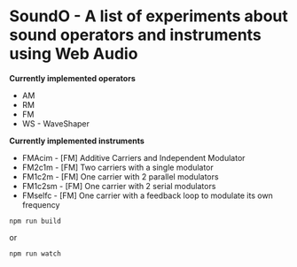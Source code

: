 # SoundO - A list of experiments about sound operators and instruments using Web Audio

**Currently implemented operators**
* AM 
* RM
* FM
* WS - WaveShaper

**Currently implemented instruments**
* FMAcim - [FM] Additive Carriers and Independent Modulator
* FM2c1m - [FM] Two carriers with a single modulator
* FM1c2m - [FM] One carrier with 2 parallel modulators
* FM1c2sm - [FM] One carrier with 2 serial modulators
* FMselfc - [FM] One carrier with a feedback loop to modulate its own frequency

```
npm run build
```

or

```
npm run watch
```

